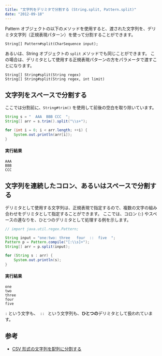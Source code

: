 ```yaml
---
title: "文字列をデリミタで分割する (String.split, Pattern.split)"
date: "2012-09-18"
---
```


Pattern オブジェクトの以下のメソッドを使用すると、渡された文字列を、デリミタ文字列（正規表現パターン）を使って分割することができます。

~~~
String[] Pattern#split(CharSequence input);
~~~

あるいは、String オブジェクトの `split` メソッドでも同じことができます。
この場合は、デリミタとして使用する正規表現パターンの方をパラメータで渡すことになります。

~~~
String[] String#split(String regex)
String[] String#split(String regex, int limit)
~~~

文字列をスペースで分割する
----

ここでは分割前に、`String#trim()` を使用して前後の空白を取り除いています。

~~~ java
String s = "  AAA  BBB CCC  ";
String[] arr = s.trim().split("\\s+");

for (int i = 0; i < arr.length; ++i) {
    System.out.println(arr[i]);
}
~~~

#### 実行結果

~~~
AAA
BBB
CCC
~~~

文字列を連続したコロン、あるいはスペースで分割する
----

デリミタとして使用する文字列は、正規表現で指定するので、複数の文字の組み合わせをデリミタとして指定することができます。
ここでは、コロン (`:`) やスペースの連なりを、ひとつのデリミタとして処理する例を示します。

~~~ java
// import java.util.regex.Pattern;

String input = "one:two: three   four  ::  five  ";
Pattern p = Pattern.compile("[:\\s]+");
String[] arr = p.split(input);

for (String s : arr) {
    System.out.println(s);
}
~~~

#### 実行結果

~~~
one
two
three
four
five
~~~

`:` という文字も、`  ::  ` という文字列も、**ひとつの**デリミタとして扱われています。

参考
----

* [CSV 形式の文字列を配列に分割する](split-csv.html)

